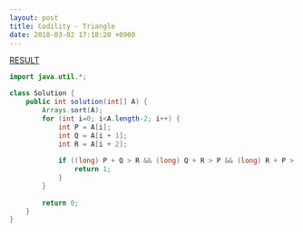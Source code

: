 ```yaml
---
layout: post
title: Codility - Triangle
date: 2018-03-02 17:18:20 +0900
---
```


[RESULT](https://app.codility.com/demo/results/trainingJNA3ST-S9F)

```java
import java.util.*;

class Solution {
    public int solution(int[] A) {
        Arrays.sort(A);
        for (int i=0; i<A.length-2; i++) {
            int P = A[i];
            int Q = A[i + 1];
            int R = A[i + 2];
            
            if ((long) P + Q > R && (long) Q + R > P && (long) R + P > Q) {
                return 1;
            }        
        }
        
        return 0;
    }
}
```
